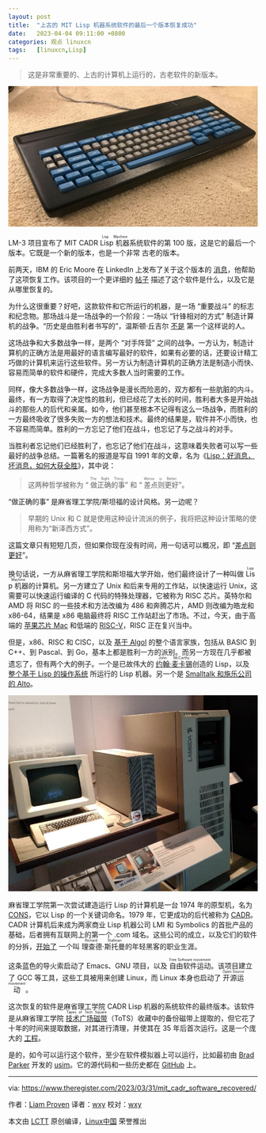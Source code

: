 ```yaml
---
layout: post
title:	"上古的 MIT Lisp 机器系统软件的最后一个版本恢复成功"
date:	2023-04-04 09:11:00 +0800 
categories:	观点 linuxcn 
tags:	[linuxcn,Lisp]
---
```




> 
> 这是非常重要的、上古的计算机上运行的，古老软件的新版本。
> 
> 
> 


![](/Asserts/Images/album/202304/04/091132fa272ic7vcc5lupi.jpg)


LM-3 项目宣布了 MIT CADR <ruby> Lisp 机器 <rp>  （ </rp> <rt>  Lisp Machine </rt> <rp>  ） </rp></ruby>系统软件的第 100 版，这是它的最后一个版本。它既是一个新的版本，也是一个非常 古老的版本。


前两天，IBM 的 Eric Moore 在 LinkedIn 上发布了关于这个版本的 [消息](https://www.linkedin.com/pulse/mit-lisp-machine-final-version-recovered-after-35-years-eric-moore/)，他帮助了这项恢复工作。该项目的一个更详细的 [帖子](https://tumbleweed.nu/r/bug-lispm/forumpost/7475d8a3db) 描述了这个软件是什么，以及它是从哪里恢复的。


为什么这很重要？好吧，这款软件和它所运行的机器，是一场 “重要战斗” 的标志和纪念物。那场战斗是一场战争的一个阶段：一场以 “针锋相对的方式” 制造计算机的战争。“历史是由胜利者书写的”，温斯顿·丘吉尔 [不是](https://slate.com/culture/2019/11/history-is-written-by-the-victors-quote-origin.html) 第一个这样说的人。


这场战争和大多数战争一样，是两个 “对手阵营” 之间的战争。一方认为，制造计算机的正确方法是用最好的语言编写最好的软件，如果有必要的话，还要设计精工巧做的计算机来运行这些软件。另一方认为制造计算机的正确方法是制造小而快、容易而简单的软件和硬件，完成大多数人当时需要的工作。


同样，像大多数战争一样，这场战争是漫长而险恶的，双方都有一些肮脏的内斗。最终，有一方取得了决定性的胜利，但已经花了太长的时间，胜利者大多是开始战斗的那些人的后代和亲属。如今，他们甚至根本不记得有这么一场战争，而胜利的一方最终吸收了很多失败一方的想法和技术。最终的结果是，软件并不小而快，也不容易而简单。胜利的一方忘记了他们在战斗，也忘记了与之战斗的对手。


当胜利者忘记他们已经胜利了，也忘记了他们在战斗，这意味着失败者可以写一些最好的战争总结。一篇著名的报道是写自 1991 年的文章，名为《[Lisp：好消息，坏消息，如何大获全胜](https://www.dreamsongs.com/WIB.html)》，其中说：



> 
> 这两种哲学被称为 “<ruby> 做正确的事 <rp>  （ </rp> <rt>  The Right Thing </rt> <rp>  ） </rp></ruby>” 和 “<ruby> 差点则更好 <rp>  （ </rp> <rt>  Worse is Better </rt> <rp>  ） </rp></ruby>”。
> 
> 
> 


“做正确的事” 是麻省理工学院/斯坦福的设计风格。另一边呢？



> 
> 早期的 Unix 和 C 就是使用这种设计流派的例子，我将把这种设计策略的使用称为“新泽西方式”。
> 
> 
> 


这篇文章只有短短几页，但如果你现在没有时间，用一句话可以概况，即 “[差点则更好](https://www.dreamsongs.com/WorseIsBetter.html)”。


换句话说，一方从麻省理工学院和斯坦福大学开始，他们最终设计了一种叫做 <ruby> Lisp 机器 <rp>  （ </rp> <rt>  Lisp Machine </rt> <rp>  ） </rp></ruby> 的计算机。另一方建立了 Unix 和后来专用的工作站，以快速运行 Unix，这需要可以快速运行编译的 C 代码的特殊处理器，它被称为 RISC 芯片。英特尔和 AMD 将 RISC 的一些技术和方法改编为 486 和奔腾芯片，AMD 则改编为皓龙和 x86-64，结果是 x86 电脑最终将 RISC 工作站赶出了市场。不过，今天，由于高端的 [苹果芯片 Mac](https://www.theregister.com/2023/01/17/apple_m2_max_pro/) 和低端的 [RISC-V](https://www.theregister.com/2023/02/09/balthazar_free_hardware_laptop/)，RISC 正在复兴当中。


但是，x86、RISC 和 CISC，以及 [基于 Algol](https://www.theregister.com/2020/05/15/algol_60_at_60/) 的整个语言家族，包括从 BASIC 到 C++、到 Pascal、到 Go，基本上都是胜利一方的派别。而另一方现在几乎都被遗忘了，但有两个大的例子。一个是已故伟大的 <ruby> <a href="https://www.theregister.com/2011/10/24/father_lisp_ai_john_mccarthy_dies/">  约翰·麦卡锡 </a> <rp>  （ </rp> <rt>  John McCarthy </rt> <rp>  ） </rp></ruby> 创造的 Lisp，以及 [整个基于 Lisp 的操作系统](https://www.theregister.com/2022/03/29/non_c_operating_systems/) 所运行的 Lisp 机器。另一个是 [Smalltalk 和施乐公司的 Alto](https://www.theregister.com/2023/03/16/the_xerox_alto_50_years/)。


![Symbolics 3620 (left) and LMI Lambda Lisp machines](/Asserts/Images/album/202304/04/090948ij8pf2m2f8r7e2vk.jpg)


麻省理工学院第一次尝试建造运行 Lisp 的计算机是一台 1974 年的原型机，名为 [CONS](http://gunkies.org/wiki/CONS)，它以 Lisp 的一个关键词命名。1979 年，它更成功的后代被称为 [CADR](http://gunkies.org/wiki/CADR)。CADR 计算机后来成为两家商业 Lisp 机器公司 LMI 和 Symbolics 的首批产品的基础，后者拥有互联网上的第一个 .com 域名。这些公司的成立，以及它们的软件的分拆，[开始了](https://www.gnu.org/gnu/rms-lisp.html) 一个叫 <ruby> 理查德·斯托曼 <rp>  （ </rp> <rt>  Richard Stallman </rt> <rp>  ） </rp></ruby> 的年轻黑客的职业生涯。


这条蓝色的导火索启动了 Emacs、GNU 项目，以及 <ruby> 自由软件运动 <rp>  （ </rp> <rt>  Free Software movement </rt> <rp>  ） </rp></ruby>。该项目建立了 GCC 等工具，这些工具被用来创建 Linux，而 Linux 本身也启动了 <ruby> 开源运动 <rp>  （ </rp> <rt>  Open Source movement </rt> <rp>  ） </rp></ruby>。


这次恢复的软件是麻省理工学院 CADR Lisp 机器的系统软件的最终版本。该软件是从麻省理工学院 <ruby> <a href="https://archivesspace.mit.edu/repositories/2/resources/1265">  技术广场磁带 </a> <rp>  （ </rp> <rt>  Tapes of Tech Square </rt> <rp>  ） </rp></ruby>（ToTS）收藏中的备份磁带上提取的，但它花了十年的时间来提取数据，对其进行清理，并使其在 35 年后首次运行。这是一个庞大的 [工程](https://tumbleweed.nu/lm-3/)。


是的，如今可以运行这个软件，至少在软件模拟器上可以运行，比如最初由 [Brad Parker](http://www.unlambda.com/) 开发的 [usim](https://lisp-machine.org/hacking-usim-a-mit-cadr-lisp-machine-emulator/)。它的源代码和一些历史都在 [GitHub](https://github.com/unya/usim) 上。




---


via: <https://www.theregister.com/2023/03/31/mit_cadr_software_recovered/> 


作者：[Liam Proven](https://www.theregister.com/Author/Liam-Proven) 译者：[wxy](https://github.com/wxy) 校对：[wxy](https://github.com/wxy)


本文由 [LCTT](https://github.com/LCTT/TranslateProject) 原创编译，[Linux中国](/article-15684-1.html) 荣誉推出
